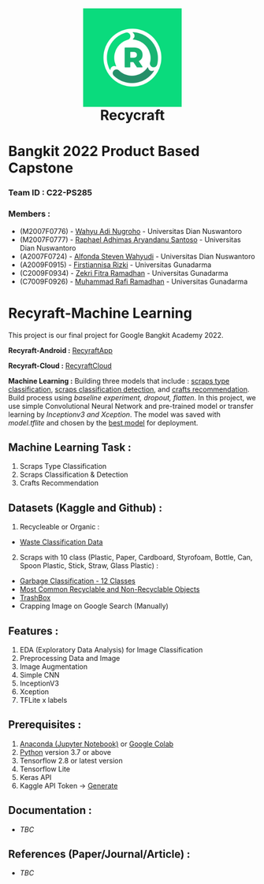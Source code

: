 <h1 align="center">
  <img align="center" src="https://github.com/Recycraft/.github/blob/main/assets/racycraft.jpg"  width="200"></img>
<br>
Recycraft
</h1>

#  Bangkit 2022 Product Based Capstone

### Team ID : C22-PS285

### Members : 
* (M2007F0776) - [Wahyu Adi Nugroho](https://github.com/wahyu-adi-n) - Universitas Dian Nuswantoro
* (M2007F0777) - [Raphael Adhimas Aryandanu Santoso](https://github.com/raphaeldanu) - Universitas Dian Nuswantoro
* (A2007F0724) - [Alfonda Steven Wahyudi](https://github.com/alfondasteven) - Universitas Dian Nuswantoro
* (A2009F0915) - [Firstiannisa Rizki](https://github.com/ftiannisa) - Universitas Gunadarma
* (C2009F0934) - [Zekri Fitra Ramadhan](https://github.com/yusrankun) - Universitas Gunadarma
* (C7009F0926) - [Muhammad Rafi Ramadhan](https://github.com/rafi016) - Universitas Gunadarma

# Recyraft-Machine Learning
This project is our final project for Google Bangkit Academy 2022.

**Recyraft-Android :**
[RecyraftApp]()

**Recyraft-Cloud :**
[RecyraftCloud]()

**Machine Learning :** 
Building three models that include : [scraps type classification](https://github.com/Recycraft/machine-learning/tree/main/scraps-type-classification), [scraps classification detection](https://github.com/Recycraft/machine-learning/tree/main/scraps-classification-detection), and [crafts recommendation](). Build process using *baseline experiment, dropout, flatten*. In this project, we use simple Convolutional Neural Network and pre-trained model or transfer learning by *Inceptionv3 and Xception*. The model was saved with *model.tflite* and chosen by the [best model]() for deployment.

## Machine Learning Task :
1. Scraps Type Classification
2. Scraps Classification & Detection
3. Crafts Recommendation

## Datasets (Kaggle and Github) :
1. Recycleable or Organic :
  * [Waste Classification Data](https://www.kaggle.com/datasets/techsash/waste-classification-data)
2. Scraps with 10 class (Plastic, Paper, Cardboard, Styrofoam, Bottle, Can, Spoon Plastic, Stick, Straw, Glass Plastic) :
  * [Garbage Classification - 12 Classes](https://www.kaggle.com/datasets/mostafaabla/garbage-classification)
  * [Most Common Recyclable and Non-Recyclable Objects](https://www.kaggle.com/datasets/ashwinshrivastav/most-common-recyclable-and-nonrecyclable-objects)
  * [TrashBox](https://github.com/nikhilvenkatkumsetty/TrashBox)
  * Crapping Image on Google Search (Manually)

## Features :
1. EDA (Exploratory Data Analysis) for Image Classification
2. Preprocessing Data and Image
3. Image Augmentation
4. Simple CNN
5. InceptionV3
6. Xception
7. TFLite x labels 

## Prerequisites :
1. [Anaconda (Jupyter Notebook)](https://test-jupyter.readthedocs.io/en/latest/install.html) or [Google Colab](https://colab.research.google.com/)
2. [Python](https://www.python.org/downloads/) version 3.7 or above
3. Tensorflow 2.8 or latest version
4. Tensorflow Lite
5. Keras API
6. Kaggle API Token → [Generate](https://github.com/Kaggle/kaggle-api#api-credentials)

## Documentation :
* *TBC*

## References (Paper/Journal/Article) :
* *TBC*
